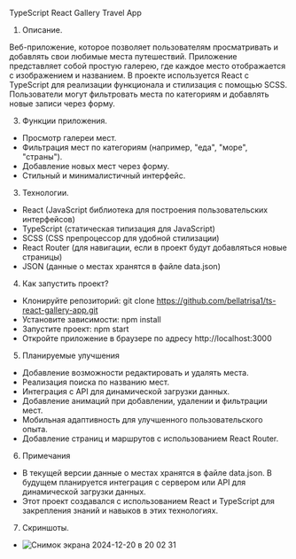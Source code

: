 TypeScript React Gallery Travel App

1. Описание.

Веб-приложение, которое позволяет пользователям просматривать и добавлять свои любимые места путешествий. Приложение представляет собой простую галерею, где каждое место отображается с изображением и названием. В проекте используется React с TypeScript для реализации функционала и стилизация с помощью SCSS. Пользователи могут фильтровать места по категориям и добавлять новые записи через форму.

3. Функции приложения.
  - Просмотр галереи мест.
  - Фильтрация мест по категориям (например, "еда", "море", "страны").
  - Добавление новых мест через форму.
  - Стильный и минималистичный интерфейс.

3. Технологии.
  - React (JavaScript библиотека для построения пользовательских интерфейсов)
  - TypeScript (статическая типизация для JavaScript)
  - SCSS (CSS препроцессор для удобной стилизации)
  - React Router (для навигации, если в проект будут добавляться новые страницы)
  - JSON (данные о местах хранятся в файле data.json)

4. Как запустить проект?
  - Клонируйте репозиторий: git clone https://github.com/bellatrisa1/ts-react-gallery-app.git
  - Установите зависимости: npm install
  - Запустите проект: npm start
  - Откройте приложение в браузере по адресу http://localhost:3000

5. Планируемые улучшения
  - Добавление возможности редактировать и удалять места.
  - Реализация поиска по названию мест.
  - Интеграция с API для динамической загрузки данных.
  - Добавление анимаций при добавлении, удалении и фильтрации мест.
  - Мобильная адаптивность для улучшенного пользовательского опыта.
  - Добавление страниц и маршрутов с использованием React Router.

6. Примечания
  - В текущей версии данные о местах хранятся в файле data.json. В будущем планируется интеграция с сервером или API для динамической загрузки данных.
  - Этот проект создавался с использованием React и TypeScript для закрепления знаний и навыков в этих технологиях.

7. Скриншоты.
- ![Снимок экрана 2024-12-20 в 20 02 31](https://github.com/user-attachments/assets/b3987736-d9cf-44e2-b0fe-57ee25283690)
